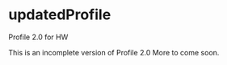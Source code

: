 # updatedProfile
Profile 2.0 for HW

This is an incomplete version of Profile 2.0
More to come soon.
